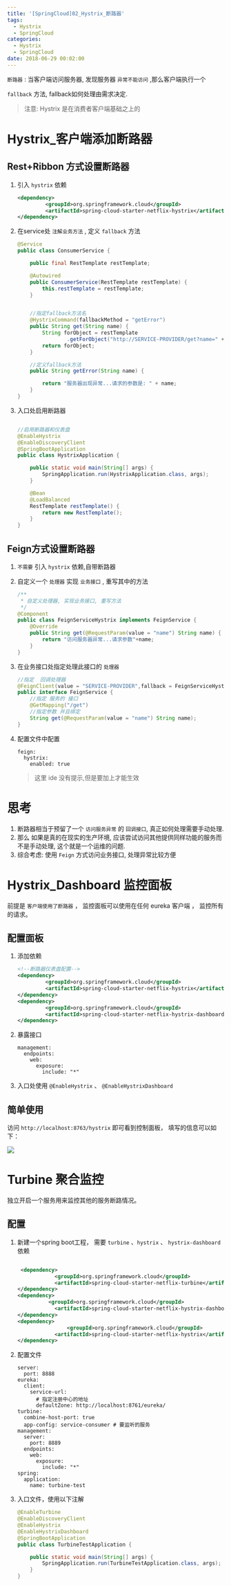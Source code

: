 ```yaml
---
title: '[SpringCloud]02_Hystrix_断路器'
tags:
  - Hystrix
  - SpringCloud
categories:
  - Hystrix
  - SpringCloud
date: 2018-06-29 00:02:00
---
```


`断路器`  :  当客户端访问服务器, 发现服务器 `异常不能访问` ,那么客户端执行一个

`fallback` 方法, fallback如何处理由需求决定.

> 注意:  Hystrix 是在消费者客户端基础之上的





#  Hystrix_客户端添加断路器

## Rest+Ribbon 方式设置断路器



1. 引入 `hystrix`   依赖

   ```xml
   <dependency>
   			<groupId>org.springframework.cloud</groupId>
   			<artifactId>spring-cloud-starter-netflix-hystrix</artifactId>
   </dependency>
   
   ```

   

2. 在service处 `注解业务方法` , 定义 `fallback` 方法

   ```java
   @Service
   public class ConsumerService {
   
       public final RestTemplate restTemplate;
   
       @Autowired
       public ConsumerService(RestTemplate restTemplate) {
           this.restTemplate = restTemplate;
       }
   
   
       //指定fallback方法名
       @HystrixCommand(fallbackMethod = "getError")
       public String get(String name) {
           String forObject = restTemplate
                   .getForObject("http://SERVICE-PROVIDER/get?name=" + name, String.class);
           return forObject;
       }
   
       //定义fallback方法
       public String getError(String name) {
   
           return "服务器出现异常...请求的参数是: " + name;
       }
   }
   
   ```

   

3. 入口处启用断路器

   ```java
   
   //启用断路器和仪表盘
   @EnableHystrix
   @EnableDiscoveryClient
   @SpringBootApplication
   public class HystrixApplication {
   
       public static void main(String[] args) {
           SpringApplication.run(HystrixApplication.class, args);
       }
   
       @Bean
       @LoadBalanced
       RestTemplate restTemplate() {
           return new RestTemplate();
       }
   }
   
   ```

   



## Feign方式设置断路器



1. `不需要` 引入 `hystrix` 依赖,自带断路器

2. 自定义一个 `处理器` 实现 `业务接口` , 重写其中的方法

   ```java
   /**
    * 自定义处理器, 实现业务接口, 重写方法
    */
   @Component
   public class FeignServiceHystrix implements FeignService {
       @Override
       public String get(@RequestParam(value = "name") String name) {
           return "访问服务器异常...请求参数"+name;
       }
   }
   
   ```

   

3. 在业务接口处指定处理此接口的 `处理器` 

   ```java
   //指定  回调处理器
   @FeignClient(value = "SERVICE-PROVIDER",fallback = FeignServiceHystrix.class)
   public interface FeignService {
       //指定 服务的 接口
       @GetMapping("/get")
       //指定参数 并且绑定
       String get(@RequestParam(value = "name") String name);
   }
   ```

4. 配置文件中配置

   ```
   feign:
     hystrix:
       enabled: true
   ```

   > 这里 ide 没有提示,但是要加上才能生效

# 思考

1. 断路器相当于预留了一个 `访问服务异常` 的 `回调接口`, 真正如何处理需要手动处理.
2. 那么 如果是真的在现实的生产环境, 应该尝试访问其他提供同样功能的服务而不是手动处理, 这个就是一个运维的问题.
3. 综合考虑: 使用 `Feign`  方式访问业务接口, 处理异常比较方便 





# Hystrix_Dashboard 监控面板

前提是 `客户端使用了断路器` ，  监控面板可以使用在任何 eureka 客户端 ， 监控所有的请求。

## 配置面板

1. 添加依赖

   ```xml
   <!--断路器仪表盘配置-->
   <dependency>
   			<groupId>org.springframework.cloud</groupId>
   			<artifactId>spring-cloud-starter-netflix-hystrix</artifactId>
   </dependency>
   <dependency>
   			<groupId>org.springframework.cloud</groupId>
   			<artifactId>spring-cloud-starter-netflix-hystrix-dashboard</artifactId>
   </dependency>
   ```

   

2. 暴露接口

   ```
   management:
     endpoints:
       web:
         exposure:
           include: "*"
   ```

3. 入口处使用 `@EnableHystrix` 、 `@EnableHystrixDashboard`

## 简单使用

访问 `http://localhost:8763/hystrix`  即可看到控制面板， 填写的信息可以如下：

![](/images/spring-cloud-hystrix-dashboard.png)



# Turbine 聚合监控

独立开启一个服务用来监控其他的服务断路情况。

## 配置

1. 新建一个spring boot工程， 需要 `turbine` 、`hystrix` 、 `hystrix-dashboard` 依赖

   ```xml
   
    <dependency>
               <groupId>org.springframework.cloud</groupId>
               <artifactId>spring-cloud-starter-netflix-turbine</artifactId>
   </dependency>
   <dependency>
             <groupId>org.springframework.cloud</groupId>
               <artifactId>spring-cloud-starter-netflix-hystrix-dashboard</artifactId>
   </dependency>
   <dependency>
                   <groupId>org.springframework.cloud</groupId>
               <artifactId>spring-cloud-starter-netflix-hystrix</artifactId>
   </dependency>
   ```

2. 配置文件

   ```
   server:
     port: 8888
   eureka:
     client:
       service-url:
         # 指定注册中心的地址
         defaultZone: http://localhost:8761/eureka/
   turbine:
     combine-host-port: true
     app-config: service-consumer # 要监听的服务
   management:
     server:
       port: 8889
     endpoints:
       web:
         exposure:
           include: "*"
   spring:
     application:
       name: turbine-test
   ```

   

3. 入口文件，使用以下注解

   ```java
   @EnableTurbine
   @EnableDiscoveryClient
   @EnableHystrix
   @EnableHystrixDashboard
   @SpringBootApplication
   public class TurbineTestApplication {
   
       public static void main(String[] args) {
           SpringApplication.run(TurbineTestApplication.class, args);
       }
   }
   
   ```

## 



